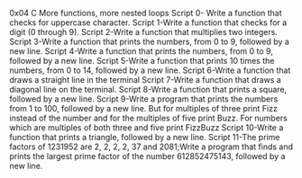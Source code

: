 0x04 C More functions, more nested loops
Script 0- Write a function that checks for uppercase character.
Script 1-Write a function that checks for a digit (0 through 9).
Script 2-Write a function that multiplies two integers.
Script 3-Write a function that prints the numbers, from 0 to 9, followed by a new line.
Script 4-Write a function that prints the numbers, from 0 to 9, followed by a new line.
Script 5-Write a function that prints 10 times the numbers, from 0 to 14, followed by a new line.
Script 6-Write a function that draws a straight line in the terminal
Script 7-Write a function that draws a diagonal line on the terminal.
Script 8-Write a function that prints a square, followed by a new line.
Script 9-Write a program that prints the numbers from 1 to 100, followed by a new line. But for multiples of three print Fizz instead of the number and for the multiples of five print Buzz. For numbers which are multiples of both three and five print FizzBuzz
Script 10-Write a function that prints a triangle, followed by a new line.
Script 11-The prime factors of 1231952 are 2, 2, 2, 2, 37 and 2081;Write a program that finds and prints the largest prime factor of the number 612852475143, followed by a new line.
